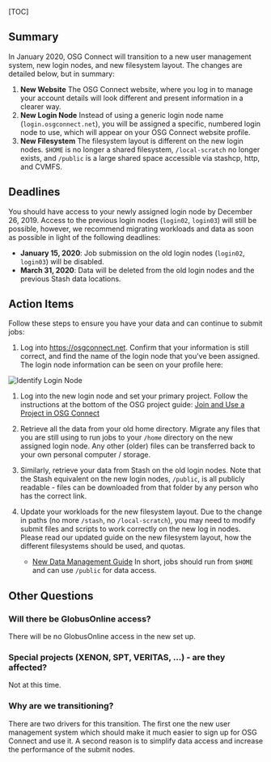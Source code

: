 [title]: - "Transitioning to a New Login Node"

[TOC]

## Summary

In January 2020, OSG Connect will transition to a new user management system, new login nodes, and new filesystem layout. The changes are detailed below, but in summary:

1. **New Website** The OSG Connect website, where you log in to manage your account details will look 
different and present information in a clearer way. 
1. **New Login Node** Instead of using a generic login node name (`login.osgconnect.net`), you will be assigned a 
specific, numbered login node to use, which will appear on your OSG Connect website profile. 
1. **New Filesystem** The filesystem layout is different on the new login nodes. `$HOME` is no longer a shared filesystem, `/local-scratch` no longer exists, and `/public` is a large shared space accessible via stashcp, http, and CVMFS.

## Deadlines

You should have access to your newly assigned login node by December 26, 2019. Access to 
the previous login nodes (`login02`, `login03`) will still be possible, however, we 
recommend migrating workloads and data as soon as possible in light of the following 
deadlines: 

* **January 15, 2020**: Job submission on the old login nodes (`login02`, `login03`) will be disabled. 
* **March 31, 2020**: Data will be deleted from the old login nodes and the previous Stash data locations. 

## Action Items

Follow these steps to ensure you have your data and can continue to submit jobs:

1. Log into https://osgconnect.net. Confirm that your information is still correct, 
and find the name of the login node that you've been assigned. The login node 
information can be seen on your profile here: 

![Identify Login Node](https://raw.githubusercontent.com/OSGConnect/connectbook/master/images/find_osgconnect_login_node.png "OSG Connect Profile")

1. Log into the new login node and set your primary project. Follow the instructions 
at the bottom of the OSG project guide: [Join and Use a Project in OSG Connect](12000065615)

1. Retrieve all the data from your old home directory. Migrate any files that you are 
still using to run jobs to your `/home` directory on the new assigned login node. Any other (older) files can be transferred back to your own personal computer / storage. 

1. Similarly, retrieve your data from Stash on the old login nodes. Note that the Stash 
equivalent on the new login nodes, `/public`, 
 is all publicly readable - files can be downloaded from that folder 
by any person who has the correct link. 

1. Update your workloads for the new filesystem layout. Due to the change in paths (no 
more `/stash`, no `/local-scratch`), you may need to modify submit files and scripts 
to work correctly on the new log in nodes. Please read our updated guide on the new filesystem layout, how the different filesystems should be used, and quotas. 
    * [New Data Management Guide](12000065613)
In short, jobs should run from `$HOME` and can use `/public` for data access.

## Other Questions

### Will there be GlobusOnline access? 

There will be no GlobusOnline access in the new set up. 

### Special projects (XENON, SPT, VERITAS, ...) - are they affected?

Not at this time.

### Why are we transitioning?

There are two drivers for this transition. The first one the new user management system which should make it much easier to sign up for OSG Connect and use it. A second reason is to simplify data access and increase the performance of the submit nodes.


